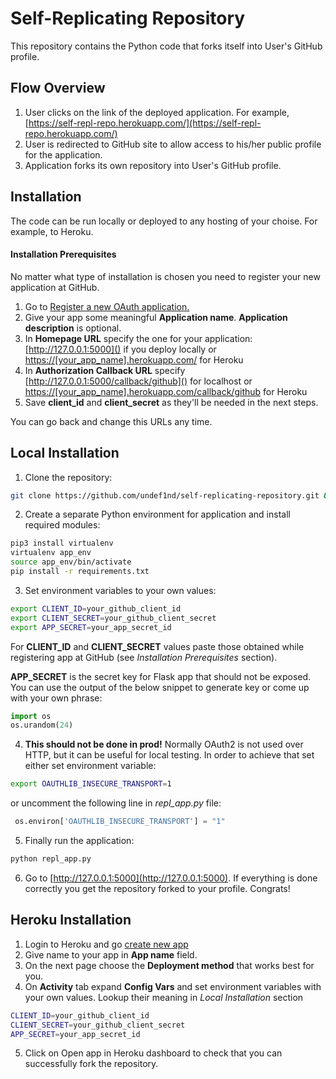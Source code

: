 # Self-Replicating Repository

This repository contains the Python code that forks itself into User's GitHub profile.

## Flow Overview

1. User clicks on the link of the deployed application. For example, [https://self-repl-repo.herokuapp.com/](https://self-repl-repo.herokuapp.com/)
2. User is redirected to GitHub site to allow access to his/her public profile for the application.
3. Application forks its own repository into User's GitHub profile.

## Installation
The code can be run locally or deployed to any hosting of your choise. For example, to Heroku. 

#### Installation Prerequisites
No matter what type of installation is chosen you need to register your new application at GitHub.
1. Go to [Register a new OAuth application.
](https://github.com/settings/applications/new)
2. Give your app some meaningful **Application name**. **Application description** is optional.
3. In **Homepage URL** specify the one for your application:
[http://127.0.0.1:5000]() if you deploy locally or [https://[your_app_name].herokuapp.com/]() for Heroku
4. In **Authorization Callback URL** specify [http://127.0.0.1:5000/callback/github]() for localhost or [https://[your_app_name].herokuapp.com/callback/github]() for Heroku
5. Save **client_id** and **client_secret** as they'll be needed in the next steps.

You can go back and change this URLs any time.


## Local Installation

1. Clone the repository:
```bash
git clone https://github.com/undef1nd/self-replicating-repository.git && cd self-replicating-repository
```

2. Create a separate Python environment for application and install required modules:

```bash
pip3 install virtualenv
virtualenv app_env
source app_env/bin/activate
pip install -r requirements.txt
```

3. Set environment variables to your own values:

```bash
export CLIENT_ID=your_github_client_id
export CLIENT_SECRET=your_github_client_secret
export APP_SECRET=your_app_secret_id
```
For **CLIENT_ID** and **CLIENT_SECRET** values paste those obtained while registering app at GitHub (see *Installation Prerequisites* section).

**APP_SECRET** is the secret key for Flask app that should not be exposed. You can use the output of the below snippet to generate key or come up with your own phrase:
```python
import os
os.urandom(24)
```
4. **This should not be done in prod!**
Normally OAuth2 is not used over HTTP, but it can be useful for local testing. In order to achieve that set either set environment variable:
```bash
export OAUTHLIB_INSECURE_TRANSPORT=1
```
or uncomment the following line in *repl_app.py* file:
```python
 os.environ['OAUTHLIB_INSECURE_TRANSPORT'] = "1"
```
5. Finally run the application:
```bash
python repl_app.py
```
6. Go to [http://127.0.0.1:5000](http://127.0.0.1:5000). If everything is done correctly you get the repository forked to your profile. Congrats!

## Heroku Installation
1. Login to Heroku and go [create new app](https://dashboard.heroku.com/new-app)
2. Give name to your app in **App name** field. 
3. On the next page choose the **Deployment method** that works best for you.
4. On **Activity** tab expand **Config Vars** and set environment variables with your own values. Lookup their meaning in *Local Installation* section

```bash
CLIENT_ID=your_github_client_id
CLIENT_SECRET=your_github_client_secret
APP_SECRET=your_app_secret_id
```
5. Click on Open app in Heroku dashboard to check that you can successfully fork the repository.
